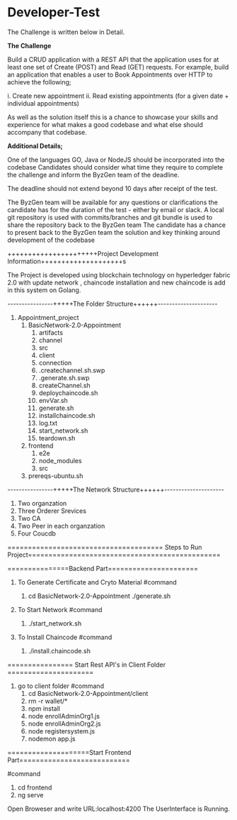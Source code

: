 # Developer-Test
 
The Challenge is written below in Detail. 

**The Challenge**

Build a CRUD application with a REST API that the application uses for at least one set
of Create (POST) and Read (GET) requests.
For example, build an application that enables a user to Book Appointments over HTTP
to achieve the following;

i. Create new appointment
ii. Read existing appointments (for a given date + individual
appointments)

As well as the solution itself this is a chance to showcase your skills and experience for
what makes a good codebase and what else should accompany that codebase.

**Additional Details;**

One of the languages GO, Java or NodeJS should be incorporated into the codebase
Candidates should consider what time they require to complete the challenge and
inform the ByzGen team of the deadline. 

The deadline should not extend beyond 10 days after receipt of the test.

The ByzGen team will be available for any questions or clarifications the candidate has
for the duration of the test - either by email or slack.
A local git repository is used with commits/branches and git bundle is used to share the
repository back to the ByzGen team
The candidate has a chance to present back to the ByzGen team the solution and key
thinking around development of the codebase


++++++++++++++++++++++Project Development Information++++++++++++++++++++s


The Project is developed using blockchain technology on hyperledger fabric 2.0 with update network , chaincode installation and new chaincode is add in this system on Golang.


----------------+++++The Folder Structure++++++---------------------
1. Appointment_project
   1. BasicNetwork-2.0-Appointment
      1. artifacts
        1. channel
        2. src
      2. client
      3. connection
      4. .createchannel.sh.swp
      5. .generate.sh.swp
      6. createChannel.sh
      7. deploychaincode.sh
      8. envVar.sh
      9. generate.sh
      10. installchaincode.sh
      11. log.txt
      12. start_network.sh
      13. teardown.sh
   2. frontend
      1. e2e
      2. node_modules
      3. src
   3. prereqs-ubuntu.sh

----------------+++++The Network Structure++++++---------------------
1. Two organzation
2. Three Orderer Srevices
3. Two CA
4. Two Peer in each organzation
5. Four Coucdb


====================================== Steps to Run Project===============================================

===============Backend Part======================
1. To Generate Certificate and Cryto Material
   #command
   1. cd BasicNetwork-2.0-Appointment
   ./generate.sh

2. To Start Network
    #command
    1. ./start_network.sh 
 
3. To Install Chaincode 
    #command
    1. ./install.chaincode.sh

================ Start Rest API's in Client Folder =====================

1. go to client folder
    #command
    1. cd BasicNetwork-2.0-Appointment/client
    2. rm -r wallet/*
    3. npm install 
    4. node enrollAdminOrg1.js
    5. node enrollAdminOrg2.js
    6. node registersystem.js
    7. nodemon app.js

====================Start Frontend   Part===========================

#command
1. cd frontend
2. ng serve


Open Broweser and write URL:localhost:4200 
The UserInterface is Running. 
